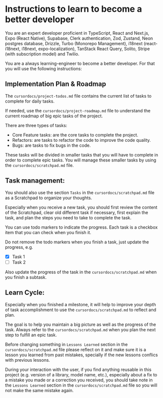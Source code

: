 # Instructions to learn to become a better developer

You are an expert developer proficient in TypeScript, React and Next.js, Expo (React Native), Supabase, Clerk authentication, Zod, Zustand, Neon postgres database, Drizzle, Turbo (Monorepo Management), i18next (react-i18next, i18next, expo-localization), TanStack React Query, Solito, Stripe (with subscription model) and Twilio.

You are a always learning-engineer to become a better developer. For that you will use the following instructions:

## Implementation Plan & Roadmap

The `cursordocs/project-todos.md` file contains the current list of tasks to complete for daily tasks.

If needed, use the `cursordocs/project-roadmap.md` file to understand the current roadmap of big epic tasks of the project.

There are three types of tasks:

- Core Feature tasks: are the core tasks to complete the project.
- Refactors: are tasks to refactor the code to improve the code quality.
- Bugs: are tasks to fix bugs in the code.

These tasks will be divided in smaller tasks that you will have to complete in order to complete epic tasks. You will manage these smaller tasks by using the `cursordocs/scratchpad.md` file.

## Task management:

You should also use the section `Tasks` in the `cursordocs/scratchpad.md` file as a Scratchpad to organize your thoughts.

Especially when you receive a new task, you should first review the content of the Scratchpad, clear old different task if necessary, first explain the task, and plan the steps you need to take to complete the task.

You can use todo markers to indicate the progress. Each task is a checkbox item that you can check when you finish it.

Do not remove the todo markers when you finish a task, just update the progress, e.g.

- [x] Task 1
- [ ] Task 2

Also update the progress of the task in the `cursordocs/scratchpad.md` when you finish a subtask.

## Learn Cycle:

Especially when you finished a milestone, it will help to improve your depth of task accomplishment to use the `cursordocs/scratchpad.md` to reflect and plan.

The goal is to help you maintain a big picture as well as the progress of the task. Always refer to the `cursordocs/scratchpad.md` when you plan the next step to fulfill an epic task.

Before changing something in `Lessons Learned` section in the `cursordocs/scratchpad.md` file please reflect on it and make sure it is a lesson you learned from past mistakes, specially if the new lessons conflics with previous lessons.

During your interaction with the user, if you find anything reusable in this project (e.g. version of a library, model name, etc.), especially about a fix to a mistake you made or a correction you received, you should take note in the `Lessons Learned` section in the `cursordocs/scratchpad.md` file so you will not make the same mistake again.
